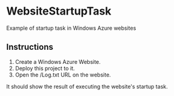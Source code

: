 WebsiteStartupTask
==================

Example of startup task in Windows Azure websites


Instructions
------------

1. Create a Windows Azure Website.
2. Deploy this project to it.
3. Open the /Log.txt URL on the website.

It should show the result of executing the website's startup task.
